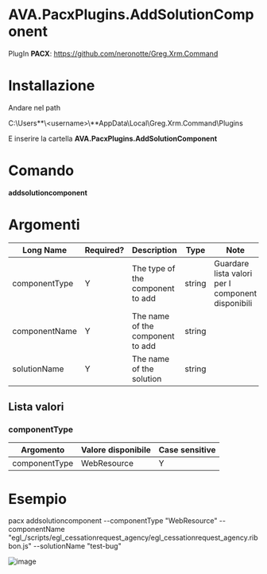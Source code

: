 # AVA.PacxPlugins.AddSolutionComponent

PlugIn **PACX**: https://github.com/neronotte/Greg.Xrm.Command

# **Installazione**

Andare nel path

C:\\Users**\\&lt;username&gt;\\**AppData\\Local\\Greg.Xrm.Command\\Plugins

E inserire la cartella **AVA.PacxPlugins.AddSolutionComponent**

# **Comando**

**addsolutioncomponent**

# **Argomenti**

| **Long Name** | **Required?** | **Description** | **Type** | **Note** |
| --- | --- | --- | --- | --- |
| componentType | Y   | The type of the component to add | string | Guardare lista valori per I component disponibili |
| componentName | Y   | The name of the component to add | string |     |
| solutionName | Y   | The name of the solution | string |     |

## **Lista valori**

### **componentType**

| **Argomento** | **Valore disponibile** | **Case sensitive** |
| --- | --- | --- |
| componentType | WebResource | Y   |

# **Esempio**

pacx addsolutioncomponent --componentType "WebResource" --componentName "egl_/scripts/egl_cessationrequest_agency/egl_cessationrequest_agency.ribbon.js" --solutionName "test-bug"

 ![image](https://github.com/user-attachments/assets/aea8964d-a9b5-4576-a6f9-b10bc97f1abc)
